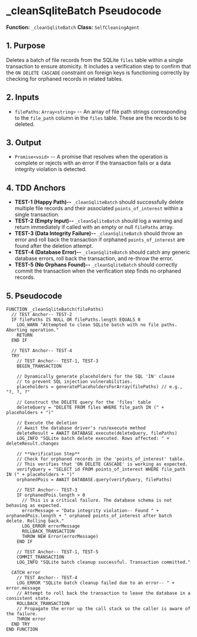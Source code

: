# _cleanSqliteBatch Pseudocode

**Function:** `_cleanSqliteBatch`
**Class:** `SelfCleaningAgent`

## 1. Purpose

Deletes a batch of file records from the SQLite `files` table within a single transaction to ensure atomicity. It includes a verification step to confirm that the `ON DELETE CASCADE` constraint on foreign keys is functioning correctly by checking for orphaned records in related tables.

## 2. Inputs

- `filePaths`: `Array<string>` -- An array of file path strings corresponding to the `file_path` column in the `files` table. These are the records to be deleted.

## 3. Output

- `Promise<void>` -- A promise that resolves when the operation is complete or rejects with an error if the transaction fails or a data integrity violation is detected.

## 4. TDD Anchors

- **TEST-1 (Happy Path)--** `_cleanSqliteBatch` should successfully delete multiple file records and their associated `points_of_interest` within a single transaction.
- **TEST-2 (Empty Input)--** `_cleanSqliteBatch` should log a warning and return immediately if called with an empty or null `filePaths` array.
- **TEST-3 (Data Integrity Failure)--** `_cleanSqliteBatch` should throw an error and roll back the transaction if orphaned `points_of_interest` are found after the deletion attempt.
- **TEST-4 (Database Error)--** `_cleanSqliteBatch` should catch any generic database errors, roll back the transaction, and re-throw the error.
- **TEST-5 (No Orphans Found)--** `_cleanSqliteBatch` should correctly commit the transaction when the verification step finds no orphaned records.

## 5. Pseudocode

```pseudocode
FUNCTION _cleanSqliteBatch(filePaths)
  // TEST Anchor-- TEST-2
  IF filePaths IS NULL OR filePaths.length EQUALS 0
    LOG_WARN "Attempted to clean SQLite batch with no file paths. Aborting operation."
    RETURN
  END IF

  // TEST Anchor-- TEST-4
  TRY
    // TEST Anchor-- TEST-1, TEST-3
    BEGIN_TRANSACTION

    // Dynamically generate placeholders for the SQL 'IN' clause
    // to prevent SQL injection vulnerabilities.
    placeholders = generatePlaceholdersForArray(filePaths) // e.g., "?, ?, ?"

    // Construct the DELETE query for the 'files' table
    deleteQuery = "DELETE FROM files WHERE file_path IN (" + placeholders + ")"

    // Execute the deletion
    // Await the database driver's run/execute method
    deleteResult = AWAIT DATABASE.execute(deleteQuery, filePaths)
    LOG_INFO "SQLite batch delete executed. Rows affected: " + deleteResult.changes

    // **Verification Step**
    // Check for orphaned records in the 'points_of_interest' table.
    // This verifies that 'ON DELETE CASCADE' is working as expected.
    verifyQuery = "SELECT id FROM points_of_interest WHERE file_path IN (" + placeholders + ")"
    orphanedPois = AWAIT DATABASE.query(verifyQuery, filePaths)

    // TEST Anchor-- TEST-3
    IF orphanedPois.length > 0
      // This is a critical failure. The database schema is not behaving as expected.
      errorMessage = "Data integrity violation-- Found " + orphanedPois.length + " orphaned points_of_interest after batch delete. Rolling back."
      LOG_ERROR errorMessage
      ROLLBACK_TRANSACTION
      THROW NEW Error(errorMessage)
    END IF

    // TEST Anchor-- TEST-1, TEST-5
    COMMIT_TRANSACTION
    LOG_INFO "SQLite batch cleanup successful. Transaction committed."

  CATCH error
    // TEST Anchor-- TEST-4
    LOG_ERROR "SQLite batch cleanup failed due to an error-- " + error.message
    // Attempt to roll back the transaction to leave the database in a consistent state.
    ROLLBACK_TRANSACTION
    // Propagate the error up the call stack so the caller is aware of the failure.
    THROW error
  END TRY
END FUNCTION